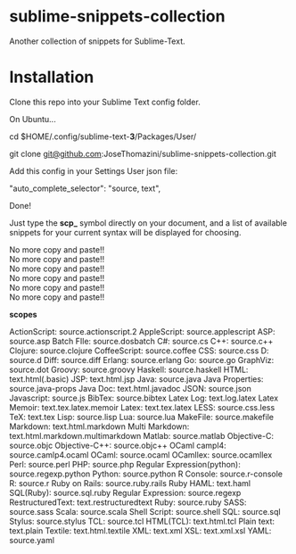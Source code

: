 sublime-snippets-collection
===========================

Another collection of snippets for Sublime-Text.

Installation
============

Clone this repo into your Sublime Text config folder.

On Ubuntu...

cd $HOME/.config/sublime-text-**3**/Packages/User/

git clone git@github.com:JoseThomazini/sublime-snippets-collection.git

Add this config in your Settings User json file:

"auto_complete_selector": "source, text",

Done!

Just type the **scp_** symbol directly on your document, and a list of
available snippets for your current syntax will be displayed for choosing.

No more copy and paste!!  
No more copy and paste!!  
No more copy and paste!!  
No more copy and paste!!  
No more copy and paste!!  
No more copy and paste!!  

**scopes**

ActionScript: source.actionscript.2 
AppleScript: source.applescript 
ASP: source.asp 
Batch FIle: source.dosbatch 
C#: source.cs 
C++: source.c++ 
Clojure: source.clojure 
CoffeeScript: source.coffee 
CSS: source.css 
D: source.d 
Diff: source.diff 
Erlang: source.erlang 
Go: source.go 
GraphViz: source.dot 
Groovy: source.groovy 
Haskell: source.haskell 
HTML: text.html(.basic) 
JSP: text.html.jsp 
Java: source.java 
Java Properties: source.java-props 
Java Doc: text.html.javadoc 
JSON: source.json 
Javascript: source.js 
BibTex: source.bibtex 
Latex Log: text.log.latex 
Latex Memoir: text.tex.latex.memoir 
Latex: text.tex.latex 
LESS: source.css.less 
TeX: text.tex 
Lisp: source.lisp 
Lua: source.lua 
MakeFile: source.makefile 
Markdown: text.html.markdown 
Multi Markdown: text.html.markdown.multimarkdown 
Matlab: source.matlab 
Objective-C: source.objc 
Objective-C++: source.objc++ 
OCaml campl4: source.camlp4.ocaml 
OCaml: source.ocaml 
OCamllex: source.ocamllex 
Perl: source.perl 
PHP: source.php 
Regular Expression(python): source.regexp.python 
Python: source.python 
R Console: source.r-console 
R: source.r 
Ruby on Rails: source.ruby.rails 
Ruby HAML: text.haml 
SQL(Ruby): source.sql.ruby 
Regular Expression: source.regexp 
RestructuredText: text.restructuredtext 
Ruby: source.ruby 
SASS: source.sass 
Scala: source.scala 
Shell Script: source.shell 
SQL: source.sql 
Stylus: source.stylus 
TCL: source.tcl 
HTML(TCL): text.html.tcl 
Plain text: text.plain 
Textile: text.html.textile 
XML: text.xml 
XSL: text.xml.xsl 
YAML: source.yaml 

